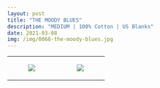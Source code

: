 ```yaml
---
layout: post
title: "THE MOODY BLUES"
description: "MEDIUM | 100% Cotton | US Blanks"
date: 2021-03-08
img: /img/0068-the-moody-blues.jpg
---
```




<table style="width:100%;"><tr><td style="vertical-align:top;">
      <figure class="tmblr-full" data-orig-height="2048" data-orig-width="1365" data-orig-src="https://concertshirts.netlify.app/shirts/0068/0068-01.jpg"><img src="https://64.media.tumblr.com/191e390ddcadc86ba440817547d5bffc/50c34a35187ed065-a5/s540x810/8309fd97e4bc55817092ad9c81ae1cd5c0c43e38.jpg" data-orig-height="2048" data-orig-width="1365" data-orig-src="https://concertshirts.netlify.app/shirts/0068/0068-01.jpg"/></figure></td>
    <td style="vertical-align:top;">
      <figure class="tmblr-full" data-orig-height="2048" data-orig-width="1365" data-orig-src="https://concertshirts.netlify.app/shirts/0068/0068-02.jpg"><img src="https://64.media.tumblr.com/7f273deb16f84dce056b9c4f76d6c4f3/50c34a35187ed065-a9/s540x810/c02e05c023f877e0d3e51ab3dbd3ea0f01353c48.jpg" data-orig-height="2048" data-orig-width="1365" data-orig-src="https://concertshirts.netlify.app/shirts/0068/0068-02.jpg"/></figure></td>
  </tr></table>
